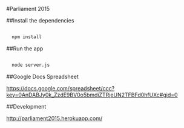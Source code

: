 #Parliament 2015

##Install the dependencies
```html

  npm install

```

##Run the app
```html

  node server.js

```

##Google Docs Spreadsheet

https://docs.google.com/spreadsheet/ccc?key=0AnDABJy0k_ZzdE9BV0o5bmdiZTRjeUN2TFBFd0hfUXc#gid=0

##Development

http://parliament2015.herokuapp.com/
